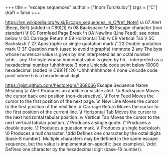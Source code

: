 +++
title = "escape sequences"
author = ["Inom Turdikulov"]
tags = ["C"]
draft = false
+++

<https://en.wikipedia.org/wiki/Escape_sequences_in_C#ref_Note1>
\a 07	Alert (Beep, Bell) (added in C89)[1]
\b 08	Backspace
\e 1B	Escape character (non standart)
\f 0C	Formfeed Page Break
\n 0A	Newline (Line Feed); see notes below
\r 0D	Carriage Return
\t 09	Horizontal Tab
\v 0B	Vertical Tab
\\\\	5C	Backslash
\\'	27	Apostrophe or single quotation mark
\\"	22	Double quotation mark
\\?	3F	Question mark (used to avoid trigraphs)
\nnnnote 2	any	The byte whose numerical value is given by nnn interpreted as an octal number
\xhh…	any	The byte whose numerical value is given by hh… interpreted as a hexadecimal number
\uhhhhnote 3	none	Unicode code point below 10000 hexadecimal (added in C99)[1]: 26
\Uhhhhhhhhnote 4	none	Unicode code point where h is a hexadecimal digit

<https://gist.github.com/hectoregm/1368066>
Escape Sequence	Name	Meaning
\a Alert	        Produces an audible or visible alert.
\b Backspace	Moves the cursor back one position (non-destructive).
\f Form Feed	Moves the cursor to the first position of the next page.
\n New Line	Moves the cursor to the first position of the next line.
\r Carriage Return	Moves the cursor to the first position of the current line.
\t Horizontal Tab	Moves the cursor to the next horizontal tabular position.
\v Vertical Tab	Moves the cursor to the next vertical tabular position.
\\'		        Produces a single quote.
\\"		        Produces a double quote.
\\?		        Produces a question mark.
\\\\		        Produces a single backslash.
\\0		        Produces a null character.
\ddd          Defines one character by the octal digits (base-8 number). Multiple characters may be defined in the same escape sequence, but the value is implementation-specific (see examples).
\xdd          Defines one character by the hexadecimal digit (base-16 number).
